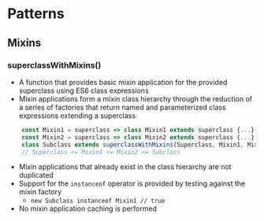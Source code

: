 # Patterns
## Mixins
### superclassWithMixins()
- A function that provides basic mixin application for the provided superclass using ES6 class expressions
- Mixin applications form a mixin class hierarchy through the reduction of a series of factories that return named and parameterized class expressions extending a superclass
```JavaScript
    const Mixin1 = superclass => class Mixin1 extends superclass {...}
    const Mixin2 = superclass => class Mixin2 extends superclass {...}
    class Subclass extends superclassWithMixins(Superclass, Mixin1, Mixin2) {...}
    // Superclass <= Mixin1 <= Mixin2 <= Subclass
```
- Mixin applications that already exist in the class hierarchy are not duplicated
- Support for the `instanceof` operator is provided by testing against the mixin factory
  - `new Subclass instanceof Mixin1 // true`
- No mixin application caching is performed
